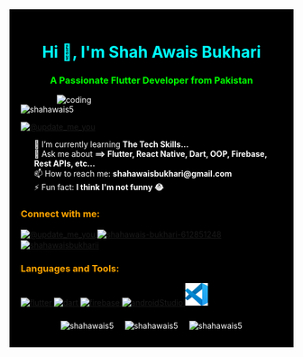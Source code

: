 <div style="background-color: #000000; padding: 20px; color: white;">
  <h1 align="center" style="color: #00FFFF;">Hi 👋, I'm Shah Awais Bukhari</h1>
  <h3 align="center" style="color: #00FF00;">A Passionate Flutter Developer from Pakistan</h3>
  
  <img align="right" alt="coding" width="400" src="https://cdn.dribbble.com/users/1019864/screenshots/3079099/codeloop.gif">

  <p align="left">
    <img src="https://komarev.com/ghpvc/?username=shahawais5&label=Profile%20views&color=0e75b6&style=flat" alt="shahawais5" />
  </p>

  <p align="left">
    <a href="https://twitter.com/@update_me_you" target="blank">
      <img src="https://img.shields.io/twitter/follow/@update_me_you?logo=twitter&style=for-the-badge" alt="@update_me_you" />
    </a>
  </p>

  <ul style="list-style-type: none;">
    <li>🌱 I’m currently learning <strong>The Tech Skills...</strong></li>
    <li>💬 Ask me about <strong>==> Flutter, React Native, Dart, OOP, Firebase, Rest APIs, etc...</strong></li>
    <li>📫 How to reach me: <strong>shahawaisbukhari@gmail.com</strong></li>
    <li>⚡ Fun fact: <strong>I think I'm not funny 😂</strong></li>
  </ul>

  <h3 align="left" style="color: #FFA500;">Connect with me:</h3>
  <p align="left">
    <a href="https://twitter.com/@update_me_you" target="blank">
      <img align="center" src="https://raw.githubusercontent.com/rahuldkjain/github-profile-readme-generator/master/src/images/icons/Social/twitter.svg" alt="@update_me_you" height="30" width="40" />
    </a>
    <a href="https://www.linkedin.com/in/shah-awais-bukhari-612851248" target="blank">
      <img align="center" src="https://raw.githubusercontent.com/rahuldkjain/github-profile-readme-generator/master/src/images/icons/Social/linked-in-alt.svg" alt="shahawais-bukhari-612851248" height="30" width="40" />
    </a>
    <a href="https://instagram.com/shahawaisbukharii" target="blank">
      <img align="center" src="https://raw.githubusercontent.com/rahuldkjain/github-profile-readme-generator/master/src/images/icons/Social/instagram.svg" alt="shahawaisbukharii" height="30" width="40" />
    </a>
  </p>

  <h3 align="left" style="color: #FFA500;">Languages and Tools:</h3>
  <p align="left">
    <a href="https://flutter.dev" target="_blank" rel="noreferrer">
      <img src="https://www.vectorlogo.zone/logos/flutterio/flutterio-icon.svg" alt="flutter" width="40" height="40"/>
    </a>
    <a href="https://dart.dev" target="_blank" rel="noreferrer">
      <img src="https://www.vectorlogo.zone/logos/dartlang/dartlang-icon.svg" alt="dart" width="40" height="40"/>
    </a>
    <a href="https://firebase.google.com/" target="_blank" rel="noreferrer">
      <img src="https://www.vectorlogo.zone/logos/firebase/firebase-icon.svg" alt="firebase" width="40" height="40"/>
    </a>
    <a href="https://developer.android.com/studio" target="_blank" rel="noreferrer">
      <img src="https://1.bp.blogspot.com/-LgTa-xDiknI/X4EflN56boI/AAAAAAAAPuk/24YyKnqiGkwRS9-_9suPKkfsAwO4wHYEgCLcBGAsYHQ/s0/image9.png" alt="androidStudio" width="40" height="40"/>
    </a>
    <a href="https://visualstudio.microsoft.com/" target="_blank" rel="noreferrer">
      <img src="https://raw.githubusercontent.com/github/explore/80688e429a7d4ef2fca1e82350fe8e3517d3494d/topics/visual-studio-code/visual-studio-code.png" alt="VisualStudio" width="40" height="40"/>
    </a>
  </p>

  <div style="display: flex; flex-wrap: wrap; justify-content: center;">
    <img align="center" src="https://github-readme-stats.vercel.app/api/top-langs?username=shahawais5&show_icons=true&locale=en&layout=compact&theme=dark&bg_color=000000&text_color=FFFFFF" alt="shahawais5" style="margin: 10px;" />
    <img align="center" src="https://github-readme-stats.vercel.app/api?username=shahawais5&show_icons=true&locale=en&theme=dark&bg_color=000000&text_color=FFFFFF" alt="shahawais5" style="margin: 10px;" />
    <img align="center" src="https://github-readme-streak-stats.herokuapp.com/?user=shahawais5&theme=dark&background=000000&text_color=FFFFFF" alt="shahawais5" style="margin: 10px;" />
  </div>
</div>

